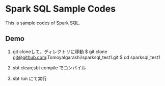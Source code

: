 Spark SQL Sample Codes
=====

This is sample codes of Spark SQL.

## Demo

1) git cloneして、ディレクトリに移動
$ git clone git@github.com:TomoyaIgarashi/sparksql_test1.git
$ cd sparksql_test1

2) sbt clean;sbt compile でコンパイル

3) sbt run にて実行

